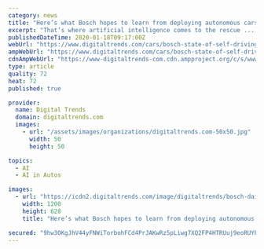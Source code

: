 ```yaml
---
category: news
title: "Here’s what Bosch hopes to learn from deploying autonomous cars in San Jose"
excerpt: "That’s where artificial intelligence comes to the rescue ... and you could hail a lounge-like driverless cab to go pick it up."
publishedDateTime: 2020-01-18T09:17:00Z
webUrl: "https://www.digitaltrends.com/cars/bosch-state-of-self-driving-cars-2020/"
ampWebUrl: "https://www.digitaltrends.com/cars/bosch-state-of-self-driving-cars-2020/?amp"
cdnAmpWebUrl: "https://www-digitaltrends-com.cdn.ampproject.org/c/s/www.digitaltrends.com/cars/bosch-state-of-self-driving-cars-2020/?amp"
type: article
quality: 72
heat: 72
published: true

provider:
  name: Digital Trends
  domain: digitaltrends.com
  images:
    - url: "/assets/images/organizations/digitaltrends.com-50x50.jpg"
      width: 50
      height: 50

topics:
  - AI
  - AI in Autos

images:
  - url: "https://icdn2.digitaltrends.com/image/digitaltrends/bosch-daimler-autonomous-s-class-1-2-1200x630-c-ar1.91.jpg"
    width: 1200
    height: 628
    title: "Here’s what Bosch hopes to learn from deploying autonomous cars in San Jose"

secured: "9hw3OKgJhV44yFNWiTorbohFCd4PrJAKwRz5pLiwg7XQ2FP4HTRUuj9eoRUYPU9pNfFh0nQxkX6BexvEUmpr9WD6XQOLEuAJSWHvfJ88zr2z/1ezZbezxoJqiaOXmSm6rwp21vwIlo9iqaDb1oZHENjVrJKhnBVnE5ENjeBKCsnxGEOceW6G7dLrCtCkBKYcLbKSuDF1PiSrlXR6hmaE5K+sgEOpqX1miebyAGzfJy2JC6cmdZSdIvmLN9/utxJtI6A35xDNkp4j1sxUejlmgRlYqqU/TECN73m/wOnoFyPgUe6LjEVZfRHFQPtO6Pf/;TVKHwLErXXEINECnWC99GA=="
---
```


